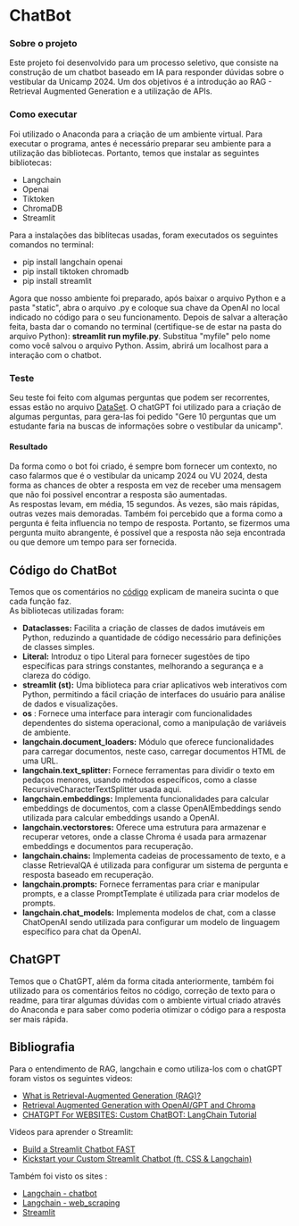 # ChatBot
 
### Sobre o projeto

Este projeto foi desenvolvido para um processo seletivo, que consiste na construção de um chatbot baseado em IA para responder dúvidas sobre o vestibular da Unicamp 2024. Um dos objetivos é a introdução ao RAG - Retrieval Augmented Generation e a utilização de APIs.

### Como executar

Foi utilizado o Anaconda para a criação de um ambiente virtual. Para executar o programa, antes é necessário preparar seu ambiente para a utilização das bibliotecas. Portanto, temos que instalar as seguintes bibliotecas:
- Langchain
- Openai
- Tiktoken
- ChromaDB
- Streamlit

Para a instalações das biblitecas usadas, foram executados os seguintes comandos no terminal:
- pip install langchain openai
- pip install tiktoken chromadb 
- pip install streamlit
  
Agora que nosso ambiente foi preparado, após baixar o arquivo Python e a pasta "static", abra o arquivo .py e coloque sua chave da OpenAI no local indicado no código para o seu funcionamento. Depois de salvar a alteração feita, basta dar o comando no terminal (certifique-se de estar na pasta do arquivo Python): **streamlit run myfile.py**. Substitua "myfile" pelo nome como você salvou o arquivo Python. Assim, abrirá um localhost para a interação com o chatbot.

 ### Teste

 Seu teste foi feito com algumas perguntas que podem ser recorrentes, essas estão no arquivo [DataSet](./DataSet.txt). O chatGPT foi utilizado para a criação de algumas perguntas, para gera-las foi pedido "Gere 10 perguntas que um estudante faria na buscas de informações sobre o vestibular da unicamp".

 #### Resultado

 Da forma como o bot foi criado, é sempre bom fornecer um contexto, no caso falarmos que é o vestibular da unicamp 2024 ou VU 2024, desta forma as chances de obter a resposta em vez de receber uma mensagem que não foi possivel encontrar a resposta são aumentadas.<br />
 As respostas levam, em média, 15 segundos. Às vezes, são mais rápidas, outras vezes mais demoradas. Também foi percebido que a forma como a pergunta é feita influencia no tempo de resposta. Portanto, se fizermos uma pergunta muito abrangente, é possível que a resposta não seja encontrada ou que demore um tempo para ser fornecida.

 ## Código do ChatBot

 Temos que os comentários no [código](./Chatbot_streamlit_app.py) explicam de maneira sucinta o que cada função faz.<br />
 As bibliotecas utilizadas foram:

 - **Dataclasses:** Facilita a criação de classes de dados imutáveis em Python, reduzindo a quantidade de código necessário para definições de classes simples.
 - **Literal:** Introduz o tipo Literal para fornecer sugestões de tipo específicas para strings constantes, melhorando a segurança e a clareza do código.
 - **streamlit (st):** Uma biblioteca para criar aplicativos web interativos com Python, permitindo a fácil criação de interfaces do usuário para análise de dados e visualizações.
 - **os** : Fornece uma interface para interagir com funcionalidades dependentes do sistema operacional, como a manipulação de variáveis de ambiente.
 - **langchain.document_loaders:**  Módulo que oferece funcionalidades para carregar documentos, neste caso, carregar documentos HTML de uma URL.
 - **langchain.text_splitter:** Fornece ferramentas para dividir o texto em pedaços menores, usando métodos específicos, como a classe RecursiveCharacterTextSplitter usada aqui.
 - **langchain.embeddings:**  Implementa funcionalidades para calcular embeddings de documentos, com a classe OpenAIEmbeddings sendo utilizada para calcular embeddings usando a OpenAI.
 - **langchain.vectorstores:**  Oferece uma estrutura para armazenar e recuperar vetores, onde a classe Chroma é usada para armazenar embeddings e documentos para recuperação.
 - **langchain.chains:** Implementa cadeias de processamento de texto, e a classe RetrievalQA é utilizada para configurar um sistema de pergunta e resposta baseado em recuperação.
 - **langchain.prompts:** Fornece ferramentas para criar e manipular prompts, e a classe PromptTemplate é utilizada para criar modelos de prompts.
 - **langchain.chat_models:** Implementa modelos de chat, com a classe ChatOpenAI sendo utilizada para configurar um modelo de linguagem específico para chat da OpenAI.

## ChatGPT

Temos que o ChatGPT, além da forma citada anteriormente, também foi utilizado para os comentários feitos no código, correção de texto para o readme, para tirar algumas dúvidas com o ambiente virtual criado através do Anaconda e para saber como poderia otimizar o código para a resposta ser mais rápida.

## Bibliografia

Para o entendimento de RAG, langchain e como utiliza-los com o chatGPT foram vistos os seguintes videos:
- [What is Retrieval-Augmented Generation (RAG)?](https://www.youtube.com/watch?v=T-D1OfcDW1M&list=PLFCHBrHcKYsvSE4qgU7TNnb0_0-qYNcGv&index=1&t=6s)
- [Retrieval Augmented Generation with OpenAI/GPT and Chroma](https://www.youtube.com/watch?v=Cim1lNXvCzY&list=PLFCHBrHcKYsvSE4qgU7TNnb0_0-qYNcGv&index=2)
- [CHATGPT For WEBSITES: Custom ChatBOT: LangChain Tutorial](https://www.youtube.com/watch?v=RBnuhhmD21U&t=484s)

Videos para aprender o Streamlit:
- [Build a Streamlit Chatbot FAST ](https://www.youtube.com/watch?v=sBhK-2K9bUc)
- [Kickstart your Custom Streamlit Chatbot (ft. CSS & Langchain)](https://www.youtube.com/watch?v=6fs80o7Xm4I)

Também foi visto os sites :
- [Langchain - chatbot](https://python.langchain.com/docs/use_cases/chatbots/)
- [Langchain - web_scraping](https://python.langchain.com/docs/use_cases/web_scraping)
- [Streamlit](https://docs.streamlit.io/knowledge-base/tutorials/build-conversational-apps)
 
 
